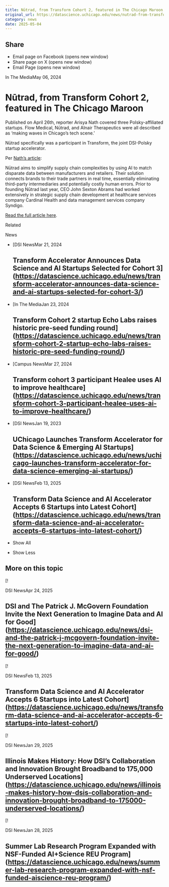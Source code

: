 ```yaml
---
title: Nūtrad, from Transform Cohort 2, featured in The Chicago Maroon – DSI
original_url: https://datascience.uchicago.edu/news/nutrad-from-transform-cohort-2-featured-in-the-chicago-maroon
category: news
date: 2025-05-04
---
```


## Share

* Email page on Facebook (opens new window)
* Share page on X (opens new window)
* Email Page (opens new window)

<!-- Table-like structure detected -->

In The MediaMay 06, 2024

# Nūtrad, from Transform Cohort 2, featured in The Chicago Maroon

Published on April 26th, reporter Arisya Nath covered three Polsky-affiliated startups. Flow Medical, Nūtrad, and Alnair Therapeutics were all described as ‘making waves in Chicago’s tech scene.’

Nūtrad specifically was a participant in Transform, the joint DSI-Polsky startup accelerator.

Per [Nath’s article](https://chicagomaroon.com/42176/news/meet-the-three-polsky-affiliated-startups-making-waves-in-chicagos-tech-scene/?mc_cid=549bb43779&mc_eid=3fe44cb878):

Nūtrad aims to simplify supply chain complexities by using AI to match disparate data between manufacturers and retailers. Their solution connects brands to their trade partners in real time, essentially eliminating third-party intermediaries and potentially costly human errors. Prior to founding Nūtrad last year, CEO John Sexton Abrams had worked extensively in strategic supply chain development at healthcare services company Cardinal Health and data management services company Syndigo.

[Read the full article here](https://chicagomaroon.com/42176/news/meet-the-three-polsky-affiliated-startups-making-waves-in-chicagos-tech-scene/?mc_cid=549bb43779&mc_eid=3fe44cb878).

Related

News

* [DSI NewsMar 21, 2024

  ## Transform Accelerator Announces Data Science and AI Startups Selected for Cohort 3](https://datascience.uchicago.edu/news/transform-accelerator-announces-data-science-and-ai-startups-selected-for-cohort-3/)
* [In The MediaJan 23, 2024

  ## Transform Cohort 2 startup Echo Labs raises historic pre-seed funding round](https://datascience.uchicago.edu/news/transform-cohort-2-startup-echo-labs-raises-historic-pre-seed-funding-round/)
* [Campus NewsMar 27, 2024

  ## Transform cohort 3 participant Healee uses AI to improve healthcare](https://datascience.uchicago.edu/news/transform-cohort-3-participant-healee-uses-ai-to-improve-healthcare/)
* [DSI NewsJan 19, 2023

  ## UChicago Launches Transform Accelerator for Data Science & Emerging AI Startups](https://datascience.uchicago.edu/news/uchicago-launches-transform-accelerator-for-data-science-emerging-ai-startups/)
* [DSI NewsFeb 13, 2025

  ## Transform Data Science and AI Accelerator Accepts 6 Startups into Latest Cohort](https://datascience.uchicago.edu/news/transform-data-science-and-ai-accelerator-accepts-6-startups-into-latest-cohort/)

+ Show All
- Show Less

## More on this topic

[!

DSI NewsApr 24, 2025

## DSI and The Patrick J. McGovern Foundation Invite the Next Generation to Imagine Data and AI for Good](https://datascience.uchicago.edu/news/dsi-and-the-patrick-j-mcgovern-foundation-invite-the-next-generation-to-imagine-data-and-ai-for-good/)
[!

DSI NewsFeb 13, 2025

## Transform Data Science and AI Accelerator Accepts 6 Startups into Latest Cohort](https://datascience.uchicago.edu/news/transform-data-science-and-ai-accelerator-accepts-6-startups-into-latest-cohort/)
[!

DSI NewsJan 29, 2025

## Illinois Makes History: How DSI’s Collaboration and Innovation Brought Broadband to 175,000 Underserved Locations](https://datascience.uchicago.edu/news/illinois-makes-history-how-dsis-collaboration-and-innovation-brought-broadband-to-175000-underserved-locations/)
[!

DSI NewsJan 28, 2025

## Summer Lab Research Program Expanded with NSF-Funded AI+Science REU Program](https://datascience.uchicago.edu/news/summer-lab-research-program-expanded-with-nsf-funded-aiscience-reu-program/)
